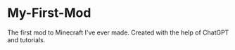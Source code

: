 # My-First-Mod
The first mod to Minecraft I've ever made. Created with the help of ChatGPT and tutorials.
